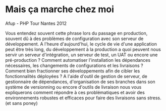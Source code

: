 # Mais ça marche chez moi


Afup - PHP Tour Nantes 2012

Vous entendez souvent cette phrase lors du passage en production, souvent dû à des problèmes de configuration avec son serveur de développement. A l'heure d'aujourd'hui, le cycle de vie d'une application peut être très long, du développement à la production a quoi peuvent nous servir un serveur d'intégration, un serveur de test, un UAT ou encore une pré-production ? Comment automatiser l'installation les dépendances nécessaires, les changements de configurations et les livraisons ? Comment bien fractionner ses développements afin de cibler les fonctionnalités déployées ? A l'aide d'outil de gestion de serveur, de gestionnaire de dépendances, d'organisation de ses branches dans son système de versionning ou encore d'outils de livraison nous vous expliquerons comment répondre à ces problématiques et avoir des environnements robustes et efficaces pour faire des livraisons sans stress. (et sans poney)